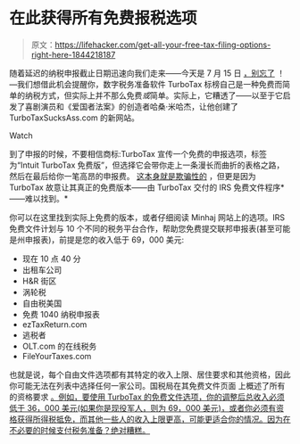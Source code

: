 # 在此获得所有免费报税选项

> 原文：<https://lifehacker.com/get-all-your-free-tax-filing-options-right-here-1844218187>

随着延迟的纳税申报截止日期迅速向我们走来——今天是 7 月 15 日 [，别忘了](https://twocents.lifehacker.com/tax-day-is-now-july-15-1842425809) ！—我们想借此机会提醒你，数字税务准备软件 TurboTax 标榜自己是一种免费而简单的纳税方式，但实际上并不那么免费*或*简单。实际上，它糟透了——以至于它启发了喜剧演员和《爱国者法案》的创造者哈桑·米哈杰，让他创建了 TurboTaxSucksAss.com 的新网站。

Watch

到了申报的时候，不要相信商标:TurboTax 宣传一个免费的申报选项，标签为“Intuit TurboTax 免费版”，但选择它会带你走上一条漫长而曲折的表格之路，然后在最后给你一笔高昂的申报费。 [这本身就是欺骗性的](https://twocents.lifehacker.com/here-is-turbotaxs-actual-link-to-file-for-free-1834380008) ，但更是因为 TurboTax 故意让其真正的免费版本——由 TurboTax 交付的 IRS 免费文件程序*——难以找到。*

你可以在这里找到实际上免费的版本，或者仔细阅读 Minhaj 网站上的选项。IRS 免费文件计划与 10 个不同的税务平台合作，帮助您免费提交联邦申报表(甚至可能是州申报表)，前提是您的收入低于 69，000 美元:

*   现在 10 点 40 分
*   出租车公司
*   H&R 街区
*   涡轮税
*   自由税美国
*   免费 1040 纳税申报表
*   ezTaxReturn.com
*   逃税者
*   OLT.com 的在线税务
*   FileYourTaxes.com

也就是说，每个自由文件选项都有其特定的收入上限、居住要求和其他资格，因此你可能无法在列表中选择任何一家公司。国税局在其免费文件页面 上概述了所有的资格要求 [。例如，要使用 TurboTax 的免费文件选项，你的调整后总收入必须低于 36，000 美元(如果你是现役军人，则为 69，000 美元)，或者你必须有资格获得所得税抵免，而其他一些人的收入上限更高，可能更适合你的情况。因为在不必要的时候支付税务准备？绝对糟糕。](https://apps.irs.gov/app/freeFile/)